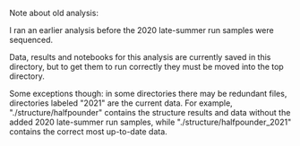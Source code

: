 Note about old analysis:

I ran an earlier analysis before the 2020 late-summer run samples were sequenced. 

Data, results and notebooks for this analysis are currently saved in this directory,
but to get them to run correctly they must be moved into the top directory.

Some exceptions though: in some directories there may be redundant files, directories 
labeled "2021" are the current data. For example, "./structure/halfpounder" contains
the structure results and data without the added 2020 late-summer run samples, while 
"./structure/halfpounder_2021" contains the correct most up-to-date data.